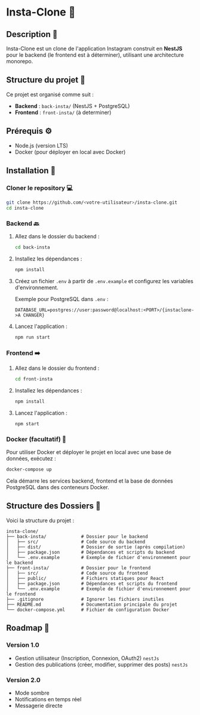 # Insta-Clone 📸

## Description 📝

Insta-Clone est un clone de l'application Instagram construit en **NestJS** pour le backend (le frontend est à déterminer), utilisant une architecture monorepo.

## Structure du projet 📂

Ce projet est organisé comme suit :

-   **Backend** : `back-insta/` (NestJS + PostgreSQL)
-   **Frontend** : `front-insta/` (à determiner)

## Prérequis ⚙️

-   Node.js (version LTS)
-   Docker (pour déployer en local avec Docker)

## Installation 🚀

### Cloner le repository 💻

```bash
git clone https://github.com/<votre-utilisateur>/insta-clone.git
cd insta-clone
```

### Backend 🔙

1. Allez dans le dossier du backend :
    ```bash
    cd back-insta
    ```
2. Installez les dépendances :
    ```bash
    npm install
    ```
3. Créez un fichier `.env` à partir de `.env.example` et configurez les variables d'environnement.

    Exemple pour PostgreSQL dans `.env` :

    ```env
    DATABASE_URL=postgres://user:password@localhost:<PORT>/{instaclone->A CHANGER}
    ```

4. Lancez l'application :
    ```bash
    npm run start
    ```

### Frontend ➡️

1. Allez dans le dossier du frontend :
    ```bash
    cd front-insta
    ```
2. Installez les dépendances :
    ```bash
    npm install
    ```
3. Lancez l'application :
    ```bash
    npm start
    ```

### Docker (facultatif) 🐳

Pour utiliser Docker et déployer le projet en local avec une base de données, exécutez :

```bash
docker-compose up
```

Cela démarre les services backend, frontend et la base de données PostgreSQL dans des conteneurs Docker.

## Structure des Dossiers 📜

Voici la structure du projet :

```
insta-clone/
├── back-insta/             # Dossier pour le backend
│   ├── src/                # Code source du backend
│   ├── dist/               # Dossier de sortie (après compilation)
│   ├── package.json        # Dépendances et scripts du backend
│   └── .env.example        # Exemple de fichier d'environnement pour le backend
├── front-insta/            # Dossier pour le frontend
│   ├── src/                # Code source du frontend
│   ├── public/             # Fichiers statiques pour React
│   ├── package.json        # Dépendances et scripts du frontend
│   └── .env.example        # Exemple de fichier d'environnement pour le frontend
├── .gitignore              # Ignorer les fichiers inutiles
├── README.md               # Documentation principale du projet
└── docker-compose.yml      # Fichier de configuration Docker
```

## Roadmap 📍

### Version 1.0
- Gestion utilisateur (Inscription, Connexion, OAuth2) `nestJs`
- Gestion des publications (créer, modifier, supprimer des posts) `nestJs`

### Version 2.0
- Mode sombre
- Notifications en temps réel
- Messagerie directe